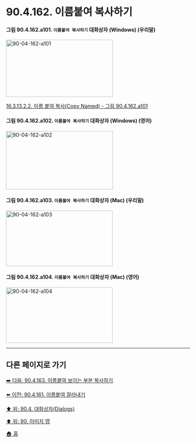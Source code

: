 # 90.4.162. 이름붙여 복사하기

<a id="90-04-162-a101"></a>

#### 그림 90.4.162.a101. `이름붙여 복사하기` 대화상자 (Windows) (우리말)
<img width="293" height="157" alt="90-04-162-a101" src="https://github.com/user-attachments/assets/7320cfb2-ee23-4ed3-986a-a9861662b20d" />

[16.3.13.2.2. 이름 붙여 복사(Copy Named) - 그림 90.4.162.a101](./16-03-13-02-02-copy_named.md#90-04-162-a101)

<a id="90-04-162-a102"></a>

#### 그림 90.4.162.a102. `이름붙여 복사하기` 대화상자 (Windows) (영어)
<img width="293" height="160" alt="90-04-162-a102" src="https://github.com/user-attachments/assets/c5a6346e-a801-428d-9488-645bdea8620b" />

<a id="90-04-162-a103"></a>

#### 그림 90.4.162.a103. `이름붙여 복사하기` 대화상자 (Mac) (우리말)
<img width="292" height="152" alt="90-04-162-a103" src="https://github.com/user-attachments/assets/844026c4-7964-40fb-8258-e9651a103308" />

<a id="90-04-162-a104"></a>

#### 그림 90.4.162.a104. `이름붙여 복사하기` 대화상자 (Mac) (영어)
<img width="292" height="152" alt="90-04-162-a104" src="https://github.com/user-attachments/assets/3273666f-7f8e-4cc1-b9f9-a5b6379d8b93" />

***

## 다른 페이지로 가기

[➡️ 다음: 90.4.163. 이름붙여 보이는 부분 복사하기](./90-04-0163-copy_visible_named.md)

[⬅️ 이전: 90.4.161. 이름붙여 잘라내기](./90-04-0161-cut_named.md)

[⬆️ 위: 90.4. 대화상자(Dialogs)](./90-04-0000-dialogs.md)

[⬆️ 위: 90. 이미지 맵](./90-00-image-map.md)

[🏠 홈](./00-home.md)